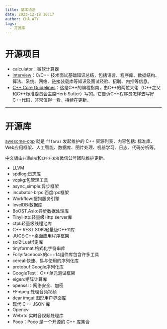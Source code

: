 ```yaml
---
title: 基本语法
date: 2023-12-18 10:17
author: CHA.ATY
tags:
  - 开源库
---
```


# 开源项目

- calculator：微软计算器
- [interview](https://github.com/huihut/interview)：C/C++ 技术面试基础知识总结，包括语言、程序库、数据结构、算法、系统、网络、链接装载库等知识及面试经验、招聘、内推等信息。
- [C++ Core Guidelines](https://isocpp.github.io/CppCoreGuidelines/CppCoreGuidelines)：这是C++的编程指南，由C++的两位大佬（C++之父和C++标准委员会主席Herb Sutter）写的。它告诉C++程序员怎样去写好C++代码，非常值得一看。持续在更新。

---

# 开源库

[awesome-cpp](https://github.com/fffaraz/awesome-cpp) 就是 `fffaraz` 发起维护的 C++ 资源列表，内容包括: 标准库、Web应用框架、人工智能、数据库、图片处理、机器学习、日志、代码分析等。

[中文版](https://github.com/jobbole/awesome-cpp-cn)由`开源前哨`和`CPP开发者`微信公号团队维护更新。

- LLVM
- spdlog:日志库
- vcpkg:包管理工具
- async_simple:异步框架
- incubator-brpc:百度rpc框架
- Workflow:搜狗服务引擎
- levelDB:数据库
- BoOST.Asio:异步数据处理库
- TinyHttp:轻量级Http server库
- ctpl:轻量级线程池库
- C++ REST SDK:轻量级C++11库
- JUCE:C++桌面应用程序框架
- sol2:Lua绑定库
- tinyformat:格式化字符串库
- Folly:facebook的c++14组件库包含许多工具
- cereal:快速、易与使用的序列化库
- protobuf:Google序列化库
- GoogleTest：C++单元测试框架
- eigen:矩阵计算库
- openssl：网络安全、加密
- FFmpeg:处理音频视频
- dear imgui:图形用户界面库
- 现代 C++ JSON 库
- Opencv
- Webrtc:实时音视频处理库
- Poco：Poco 是一个开源的 C++ 库集合
